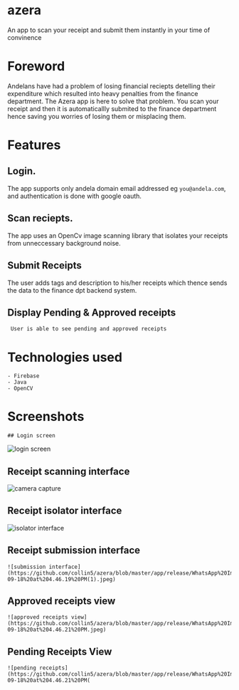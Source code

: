 # azera
An app to scan your receipt and submit them instantly in your time of convinence

# Foreword
  Andelans have had a problem of losing financial reciepts detelling their expenditure which resulted into heavy penalties from
  the finance department. The Azera app is here to solve that problem.
  You scan your receipt and then it is automaticallly submited to the finance department hence saving you worries of losing them
  or misplacing them.
  
  # Features
  ## Login. 
   The app supports only andela domain email addressed eg `you@andela.com`, and authentication is done with google oauth.
   
  ## Scan reciepts.
   The app uses an OpenCv image scanning library that isolates your receipts from unneccessary background noise.
   
  ## Submit Receipts
   The user adds tags and description to his/her receipts which thence sends the data to the finance dpt backend system.
   
  ## Display Pending & Approved receipts
     User is able to see pending and approved receipts
     
 # Technologies used
    - Firebase
    - Java
    - OpenCV

 # Screenshots
    ## Login screen
    
   ![login screen](https://github.com/collin5/azera/blob/master/app/release/WhatsApp%20Image%202017-09-18%20at%204.46.17%20PM.jpeg)
    
   ## Receipt scanning interface   
  ![camera capture](https://github.com/collin5/azera/blob/master/app/release/WhatsApp%20Image%202017-09-18%20at%204.46.18%20PM.jpeg)
    
  ## Receipt isolator interface   
![isolator interface](https://github.com/collin5/azera/blob/master/app/release/WhatsApp%20Image%202017-09-18%20at%204.46.19%20PM.jpeg)
    
  ## Receipt submission interface
    ![submission interface](https://github.com/collin5/azera/blob/master/app/release/WhatsApp%20Image%202017-09-18%20at%204.46.19%20PM(1).jpeg)
    
  ## Approved receipts view
    ![approved receipts view](https://github.com/collin5/azera/blob/master/app/release/WhatsApp%20Image%202017-09-18%20at%204.46.21%20PM.jpeg)
    
  ## Pending Receipts View
    ![pending receipts](https://github.com/collin5/azera/blob/master/app/release/WhatsApp%20Image%202017-09-18%20at%204.46.21%20PM(
    
 
